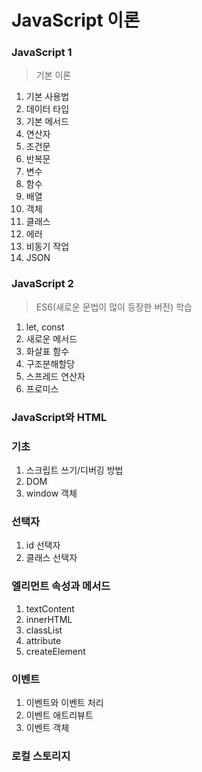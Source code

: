 # JavaScript 이론

### JavaScript 1
> 기본 이론

1. 기본 사용법
2. 데이터 타입
3. 기본 메서드
4. 연산자
5. 조건문
6. 반복문
7. 변수
8. 함수
9. 배열
10. 객체
11. 클래스
12. 에러
13. 비동기 작업
14. JSON

### JavaScript 2
> ES6(새로운 문법이 많이 등장한 버전) 학습

1. let, const
2. 새로운 메서드
3. 화살표 함수
4. 구조분해할당
5. 스프레드 연산자
6. 프로미스

### JavaScript와 HTML

### 기초
1. 스크립트 쓰기/디버깅 방법
2. DOM
3. window 객체

### 선택자
1. id 선택자
2. 클래스 선택자

### 엘리먼트 속성과 메서드
1. textContent
2. innerHTML
3. classList
4. attribute
5. createElement

### 이벤트
1. 이벤트와 이벤트 처리
2. 이벤트 애트리뷰트
3. 이벤트 객체

### 로컬 스토리지
